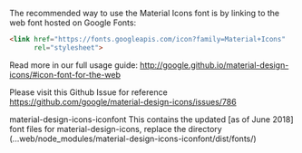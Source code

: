 The recommended way to use the Material Icons font is by linking to the web font hosted on Google Fonts:

```html
<link href="https://fonts.googleapis.com/icon?family=Material+Icons"
      rel="stylesheet">
```

Read more in our full usage guide:
http://google.github.io/material-design-icons/#icon-font-for-the-web

Please visit this Github Issue for reference
https://github.com/google/material-design-icons/issues/786

material-design-icons-iconfont
This contains the updated [as of June 2018] font files for material-design-icons, replace the directory (...web/node_modules/material-design-icons-iconfont/dist/fonts/)

